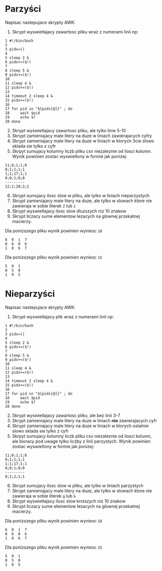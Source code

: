 Parzyści
========

Napisac nastepujace skrypty AWK:

1. Skrypt wyswietlajacy zawartosc pliku wraz z numerami linii np:
```
1 #!/bin/bash
2
3 pids=()
4
5 sleep 2 &
6 pids+=($!)
7
8 sleep 5 &
9 pids+=($!)
10
11 sleep 4 &
12 pids+=($!)
13
14 timeout 2 sleep 4 &
15 pids+=($!)
16
17 for pid in "${pids[@]}" ; do
18     wait $pid
19     echo $?
20 done
```
2. Skrypt wyswietlajacy zawartosc pliku, ale tylko linie 5-10
3. Skrypt zamieniajacy male litery na duze w liniach zawierajacych cyfry
4. Skrypt zamieniajacy male litery na duze w liniach w ktorych 3cie slowo sklada sie tylko z cyfr
5. Skrpyt sumujacy kolumny liczb pliku csv niezaleznie od ilosci kolumn. Wynik powinien zostac wyswietlony w formie jak ponizej:
```
11;0;1;1;0
0;1;1;1;1
1;1;17;1;1
0;0;1;0;0
---------
12;2;20;3;2
```
6. Skrypt sumujacy ilosc slow w pliku, ale tylko w liniach nieparzystych
7. Skrypt zamieniajacy male litery na duze, ale tylko w slowach ktore nie zawieraja w sobie literek `Z` lub `z`
8. Skrypt wyswietlajacy ilosc slow dluzszych niz 10 znakow
9. Skrypt liczacy sume elementow lezacych na glownej przekatnej macierzy.

Dla ponizszego pliku wynik powinien wyniesc `18`
```
6  0  1  7
0  6  0  6
1  0  6  7
```
Dla ponizszego pliku wynik powinien wyniesc `15`
```
5  0  1
0  5  0
1  0  5
```

Nieparzyści
===========

Napisac nastepujace skrypty AWK:

1. Skrypt wyswietlajacy plik wraz z numerami linii np:
```
1 #!/bin/bash
2
3 pids=()
4
5 sleep 2 &
6 pids+=($!)
7
8 sleep 5 &
9 pids+=($!)
10
11 sleep 4 &
12 pids+=($!)
13
14 timeout 2 sleep 4 &
15 pids+=($!)
16
17 for pid in "${pids[@]}" ; do
18     wait $pid
19     echo $?
20 done
```
2. Skrypt wyswietlajacy zawartosc pliku, ale bez linii 3-7
3. Skrypt zamieniajacy male litery na duze w liniach **nie** zawierajacych cyfr
4. Skrypt zamieniajacy male litery na duze w liniach w ktorych ostatnie slowo sklada sie tylko z cyfr
5. Skrpyt sumujacy kolumny liczb pliku csv niezaleznie od ilosci kolumn, ale bioracy pod uwage tylko liczby z linii parzystych. Wynik powinien zostac wyswietlony w formie jak ponizej:
```
11;0;1;1;0
0;1;1;1;1
1;1;17;1;1
0;0;1;0;0
---------
0;1;2;1;1
```
6. Skrypt sumujacy ilosc slow w pliku, ale tylko w liniach parzystych
7. Skrypt zamieniajacy male litery na duze, ale tylko w slowach ktore nie zawieraja w sobie literek `g` lub `G`
8. Skrypt wyswietlajacy ilosc slow krotszych niz 10 znakow
9. Skrypt liczacy sume elementow lezacych na glownej przekatnej macierzy.

Dla ponizszego pliku wynik powinien wyniesc `18`
```
6  0  1  7
0  6  0  6
1  0  6  7
```
Dla ponizszego pliku wynik powinien wyniesc `15`
```
5  0  1
0  5  0
1  0  5
```
